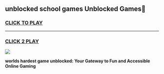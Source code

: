 
## unblocked school games Unblocked Games👋
<h3>
<a href="https://premium.freeplayer.one?title=unblocked_school_games&ref=16F">CLICK TO PLAY</a></h3>
<hr>

<h3>
<a href="https://premium.freeplayer.one?title=unblocked_school_games&ref=16F">CLICK 2 PLAY</a>
  
</h3>

<a href="https://premium.freeplayer.one?title=unblocked_school_games&ref=16F/"><img src="https://clearcache.store/games.png"></a>


**worlds hardest game unblocked: Your Gateway to Fun and Accessible Online Gaming**
